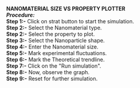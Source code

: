 ****NANOMATERIAL SIZE VS PROPERTY PLOTTER****<BR>
_****Procedure:****_<br>
****Step 1:-**** Click on strat button to start the simulation.<br>
****Step 2:-**** Select the Nanomaterial type.<br>
****Step 2:-**** Select the property to plot.<br>
****Step 3:-**** Select the Nanoparticle shape.<br>
****Step 4:-**** Enter the Nanomaterial size.<br>
****Step 5:-**** Mark experimental fluctuations.<br>
****Step 6:-**** Mark the Theoretical trendline.<br>
****Step 7:-**** Click on the "Run simulation".<br>
****Step 8:-**** Now, observe the graph.<br>
****Step 9:-**** Reset for further simulation.<br>

